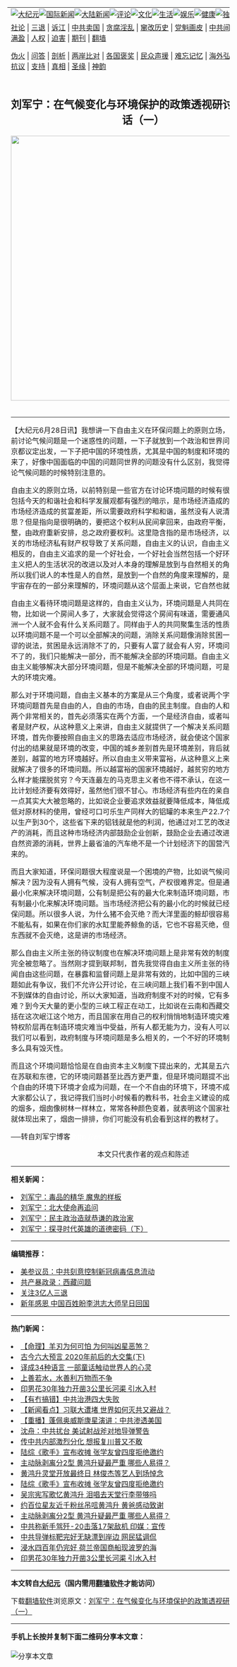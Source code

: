 <a name="1" id="1" target="_blank"></a><span id="1"></span>
<table align=center border="0"><tr><td colspan="2" VALIGN=TOP><a href="https://github.com/agekkc323/djy/blob/master/gb/nsc413.md#1"><img src="https://raw.githubusercontent.com/agekkc323/www/master/t/djy/1.jpg" title="大纪元"></a><a href="https://github.com/agekkc323/djy/blob/master/gb/n24hr.md#1"><img src="https://raw.githubusercontent.com/agekkc323/www/master/t/djy/3.jpg" title="国际新闻"></a><a href="https://github.com/agekkc323/djy/blob/master/gb/nsc413.md#1"><img src="https://raw.githubusercontent.com/agekkc323/www/master/t/djy/4.jpg" title="大陆新闻"></a><a href="https://github.com/agekkc323/djy/blob/master/gb/news392.md#1"><img src="https://raw.githubusercontent.com/agekkc323/www/master/t/djy/5.jpg" title="评论"></a><a href="https://github.com/agekkc323/djy/blob/master/gb/news2007.md#1"><img src="https://raw.githubusercontent.com/agekkc323/www/master/t/djy/6.jpg" title="文化"></a><a href="https://github.com/agekkc323/djy/blob/master/gb/news2008.md#1"><img src="https://raw.githubusercontent.com/agekkc323/www/master/t/djy/7.jpg" title="生活"></a><a href="https://github.com/agekkc323/djy/blob/master/gb/ncyule.md#1"><img src="https://raw.githubusercontent.com/agekkc323/www/master/t/djy/8.jpg" title="娱乐"></a><a href="https://github.com/agekkc323/djy/blob/master/gb/nsc1002.md#1"><img src="https://raw.githubusercontent.com/agekkc323/www/master/t/djy/9.jpg" title="健康"><a href="https://github.com/agekkc323/djy/blob/master/gb/nf6092.md#1"><img src="https://raw.githubusercontent.com/agekkc323/www/master/t/djy/10a.jpg" title="独家"></a><a href="https://github.com/agekkc323/djy/blob/master/gb/nf4514.md#1"><img src="https://raw.githubusercontent.com/agekkc323/www/master/t/djy/12a.jpg" title="头条"></a></td></tr>
<tr><td colspan="2" VALIGN=TOP><a target="_blank" href="https://github.com/agekkc323/djy/blob/master/gb/9p.md#1">社论</a> | <a target="_blank" href="https://github.com/agekkc323/djy/blob/master/gb/nf5657.md#1">三退</a> | <a target="_blank" href="https://github.com/agekkc323/djy/blob/master/gb/nf6124.md#1">诉江</a> | <a target="_blank" href="https://github.com/agekkc323/djy/blob/master/gb/nf1176117.md#1">中共卖国</a> | <a target="_blank" href="https://github.com/agekkc323/djy/blob/master/gb/nf5773.md#1">贪腐淫乱</a> | <a target="_blank" href="https://github.com/agekkc323/djy/blob/master/gb/nf1176115.md#1">窜改历史</a> | <a target="_blank" href="https://github.com/agekkc323/djy/blob/master/gb/nf1176107.md#1">党魁画皮</a> | <a target="_blank" href="https://github.com/agekkc323/djy/blob/master/gb/nf1320400.md#1">中共间谍</a> | <a target="_blank" href="https://github.com/agekkc323/djy/blob/master/gb/nf1176114.md#1">破坏传统</a> | <a target="_blank" href="https://github.com/agekkc323/ntdtv/blob/master/gb/prog447_1.md#1">恶贯满盈</a> | <a target="_blank" href="https://github.com/agekkc323/djy/blob/master/gb/ncid278.md#1">人权</a> | <a target="_blank" href="https://github.com/agekkc323/djy/blob/master/gb/nf1176111.md#1">迫害</a> | <a target="_blank" href="https://gitlab.com/szzdlab/mh-qikan/blob/master/README.md#1">期刊</a> | <a target="_blank" href="https://github.com/agekkc323/www/blob/master/README.md?zsrh#8">翻墙</a></p><p><a target="_blank" href="https://github.com/agekkc323/djy/blob/master/gb/nf5562.md#1">伪火</a> | <a target="_blank" href="https://github.com/agekkc323/djy/blob/master/gb/nf4378.md#1">问答</a> | <a target="_blank" href="https://github.com/agekkc323/djy/blob/master/gb/nf5792.md#1">剖析</a> | <a target="_blank" href="https://github.com/agekkc323/djy/blob/master/gb/nf5735.md#1">两岸比对</a> | <a target="_blank" href="https://github.com/agekkc323/djy/blob/master/gb/nf6119.md#1">各国褒奖</a> | <a target="_blank" href="https://github.com/agekkc323/djy/blob/master/gb/nf6120.md#1">民众声援</a> | <a target="_blank" href="https://github.com/agekkc323/djy/blob/master/gb/nf1188594.md#1">难忘记忆</a> | <a target="_blank" href="https://github.com/agekkc323/djy/blob/master/gb/nf3180.md#1">海外弘传</a> | <a target="_blank" href="https://github.com/agekkc323/djy/blob/master/gb/nf5410.md#1">万人上访</a> | <a target="_blank" href="https://github.com/agekkc323/ntdtv/blob/master/gb/prog1530_1.md#1">和平抗议</a> | <a target="_blank" href="https://github.com/agekkc323/djy/blob/master/gb/nf4386.md#1">支持</a> | <a target="_blank" href="https://github.com/agekkc323/djy/blob/master/gb/nf4389.md#1">真相</a> | <a target="_blank" href="https://github.com/agekkc323/djy/blob/master/gb/nf5790.md#1">圣缘</a> | <a target="_blank" href="https://github.com/agekkc323/djy/blob/master/gb/nf4786.md#1">神韵</a></td></tr>
<tr><td VALIGN=TOP width="626"><h2 align=center>刘军宁：在气候变化与环境保护的政策透视研讨会上的讲话（一）</h2>
<img width="600" src="https://i.epochtimes.com/assets/uploads/2020/09/ebf2b7565317c720e8d88e41e1114d33-320x200.jpg" />
<h6></h6>
<hr>
	<p>【大纪元6月28日讯】我想讲一下自由主义在环保问题上的原则立场，我想在中国目前讨论气候问题是一个迷惑性的问题，一下子就放到一个政治和世界问题上讨论，从京都议定出发，一下子把中国的环境性质，尤其是中国的制度和环境的关系都掩盖起来了，好像中国面临的中国的问题同世界的问题没有什么区别，我觉得这个是我们讨论气候问题的时候特别注意的。</p>
<p>自由主义的原则立场，以前特别是一些官方在讨论环境问题的时候有很强烈的暗示，包括今天的和谐社会和科学发展观都有强烈的暗示，是市场经济造成的关系问题，是市场经济造成的贫富差距，所以需要政府科学和和谐，虽然没有人说清楚是什么意思？但是指向是很明确的，要把这个权利从民间拿回来，由政府平衡，由政府重新调整，由政府重新安排，总之政府要权利。这里隐含指的是市场经济，以新自由主义相关的市场经济私有财产权导致了关系问题，自由主义的认识，自由主义的看法恰恰是相反的，自由主义追求的是一个好社会，一个好社会当然包括一个好环境，而且自由主义把人的生活状况的改进以及对人本身的理解是放到与自然相关的角度来理解的，所以我们说人的本性是人的自然，是放到一个自然的角度来理解的，是把人作为整个宇宙存在的一部分来理解的，环境问题从这个层面上来说，它自然也就出现了。</p>
<p>自由主义看待环境问题是这样的，自由主义认为，环境问题是人共同在一起生活的产物，比如说一个房间人多了，大家就会觉得这个房间有味道，需要通风，如果一个大洲一个人就不会有什么关系问题了。同样由于人的共同聚集生活的性质不能改变，所以环境问题不是一个可以全部解决的问题，消除关系问题像消除贫困一样，是一个荒谬的说法，贫困是永远消除不了的，只要有人富了就会有人穷，环境问题是永远解决不了的，我们只能解决一部分，而不能解决全部的环境问题。自由主义的看法是，自由主义能够解决大部分环境问题，但是不能解决全部的环境问题，可是专制却制造更大的环境灾难。</p>
<p>那么对于环境问题，自由主义基本的方案是从三个角度，或者说两个字—自由。解决环境问题首先是自由的人，自由的市场，自由的民主制度。自由的人和自由的市场这两个非常相关的，首先必须落实在两个方面，一个是经济自由，或者叫契约自由，或者是财产权，从这种意义上来讲，自由主义就提供了一个解决关系问题非常好的制度环境，首先你要按照自由主义的思路去适应市场经济，就会使这个国家迅速的富裕，付出的结果就是环境的改变，中国的城乡差别首先是环境差别，背后就是富裕程度的差别，越富的地方环境越好。所以自由主义带来富裕，从这种意义上来讲，自由主义就解决了很多的环境问题。所以越富裕的国家环境越好，越贫穷的地方环境越差。怎么样才能摆脱贫穷？今天连最左的马克思主义者也不得不承认，在这一方面市场经济比计划经济要有效得好，虽然他们很不甘心。市场经济有些内在的亲自然的倾向，这一点其实大大被忽略的，比如说企业要追求效益就要降低成本，降低成本就意味着降低对原材料的使用，曾经可口可乐生产同样大的铝罐的本来生产22.7个铝罐子现在可以生产到30个，这些省下来的铝钱就是他的利润，他通过对工艺的改进，减少了对矿产的消耗，而且这种市场经济内部鼓励企业创新，鼓励企业去通过改进技术来降低对自然资源的消耗，世界上最省油的汽车绝不是一个计划经济下的国营汽车工厂制造出来的。</p>
<p>而且大家知道，环保问题很大程度说是一个困境的产物，比如说气候问题为什么很难解决？因为没有人拥有气候，没有人拥有空气，产权很难界定。但是通过把公有物质最小化来解决环境问题，公有制是把公有的最大化来制造环境问题，市场经济是把公有制最小化来解决环境问题。当市场经济把公有的最小化的时候就已经解决了这个环保问题。所以很多人说，为什么猪不会灭绝？而大洋里面的鲸却很容易灭绝？因为鲸不能私有，如果在你们家的水缸里能养鲸鱼的话，它也不容易灭绝，但凡被私有化的东西就不会灭绝，这是讲的市场经济。</p>
<p>那么自由主义所主张的待议制度也在解决环境问题上是非常有效的制度安排，这一点完全被忽略了。当然刚才提到联邦制，首先我觉得自由主义所主张的待论制度，像新闻自由这些问题，在暴露和监督问题上是非常有效的，比如中国的三峡问题，三峡问题如此有争议，我们不允许公开讨论，在三峡问题上我们看不到中国人大的存在，看不到媒体的自由讨论，所以大家知道，当政府制度不对的时候，它有多大的环境灾难？到今天大量的更小型的三峡工程正在动工，比如说在云南和西藏交界的地方，包括在这次岷江这个地方，而且国家在用自己的权利悄悄地制造环境灾难，里面的那些特权阶层再在制造环境灾难当中受益，所有人都无能为力，没有人可以说什么。所以我们可以看到，政府制度与环境问题是多么相关的，一个不好的环境制度在关系上是多么具有毁灭性。</p>
<p>而且这个环境问题恰恰是在自由资本主义制度下提出来的，尤其是五六十年代，当时在苏联和东德，它的环境问题甚至比西方更严重，但是环境问题提不出来，恰恰在一个自由的环境下环境才会成为问题，在一个不自由的环境下，环境不成为问题。今天大家都公认了，我记得我们当时小时候看的教科书，社会主义建设的成就就是烟囱冒的烟多，烟囱像树林一样林立，常常各种颜色变着，就表明这个国家社会主义优越性就体现出来了，烟囱一排排，你们可能没有机会看到这样的教材了。</p>
<p>──转自<ahref="https://github.com/agekkc323/djy/blob/master/gb/tag/%E5%88%98%E5%86%9B%E5%AE%81.md#1">刘军宁</a>博客<font color=#ffffff>(http://www.dajiyuan.com)</font><br /><center><font class=GY13>本文只代表作者的观点和陈述</font></center></p>
	
<hr>


<strong>相关新闻：</strong>
<li><a href="https://github.com/agekkc323/djy/blob/master/gb/8/3/18/n2049274.md#1">刘军宁：毒品的精华  魔鬼的样板</a></li>
<li><a href="https://github.com/agekkc323/djy/blob/master/gb/8/3/24/n2056835.md#1">刘军宁：北大使命再追问</a></li>
<li><a href="https://github.com/agekkc323/djy/blob/master/gb/8/4/2/n2067662.md#1">刘军宁：民主政治造就恭谦的政治家</a></li>
<li><a href="https://github.com/agekkc323/djy/blob/master/gb/8/4/3/n2068892.md#1">刘军宁：探寻时代英雄的道德密码（下）</a></li>
<hr>


<strong>编辑推荐：</strong>
<li><a href="https://github.com/onzhi266/djy/blob/master/gb/20/2/22/n11887949.md#1">美参议员：中共刻意控制新冠病毒信息流动</a></li>
<li><a href="https://github.com/tsiac2612/djy/blob/master/gb/19/8/22/n11470069.md#1" target="_blank">共产暴政录：西藏问题</a></li><li><a href="https://github.com/agekkc323/djy/blob/master/gb/18/5/10/n10381511.md?dfh#1" target="_blank">关注3亿人三退</a></li><li><a href="https://github.com/tsiac2612/djy/blob/master/gb/19/1/2/n10948448.md#1" target="_blank">新年感恩 中国百姓盼李洪志大师早日回国</a></li>
<hr>

<strong>热门新闻：</strong>
<li><a href="https://github.com/botcsg3455/djy/blob/master/gb/20/9/13/n12400103.md#1">【命理】羊刃为何可怕 为何叫凶星恶煞？</a></li>
<li><a href="https://github.com/botcsg3455/djy/blob/master/gb/20/9/13/n12399903.md#1">古今六大预言 2020年前后的大交集(下)</a></li>
<li><a href="https://github.com/botcsg3455/djy/blob/master/gb/20/9/20/n12416763.md#1">译成34种语言 一部童话触动世界人的心灵</a></li>
<li><a href="https://github.com/botcsg3455/djy/blob/master/gb/20/9/18/n12412674.md#1">上善若水，水善利万物而不争</a></li>
<li><a href="https://github.com/botcsg3455/djy/blob/master/gb/20/9/21/n12419416.md#1">印男花30年独力开凿3公里长河渠 引水入村</a></li>
<li><a href="https://github.com/botcsg3455/djy/blob/master/gb/20/9/23/n12425605.md#1">【有冇搞错】中共治港四大失败</a></li>
<li><a href="https://github.com/botcsg3455/djy/blob/master/gb/20/9/23/n12425452.md#1">【新闻看点】习联大遭堵 世界如何灭共又避战？</a></li>
<li><a href="https://github.com/botcsg3455/djy/blob/master/gb/20/9/22/n12421353.md#1">【重播】蓬佩奥威斯康星演讲：中共渗透美国</a></li>
<li><a href="https://github.com/botcsg3455/djy/blob/master/gb/20/9/22/n12420913.md#1">沈舟：中共扰台 美试射战斧对地导弹警告</a></li>
<li><a href="https://github.com/botcsg3455/djy/blob/master/gb/20/9/22/n12421898.md#1">传中共内部激烈分化 想报复川普又不敢</a></li>
<li><a href="https://github.com/botcsg3455/djy/blob/master/gb/20/9/22/n12422727.md#1">陆综《歌手》宣布收摊 张学友曾四度拒绝邀约</a></li>
<li><a href="https://github.com/botcsg3455/djy/blob/master/gb/20/9/21/n12420221.md#1">主动脉剥离分2型 黄鸿升疑最严重 哪些人易得？</a></li>
<li><a href="https://github.com/botcsg3455/djy/blob/master/gb/20/9/21/n12419241.md#1">黄鸿升灵堂开放最终日 林俊杰等艺人到场悼念</a></li>
<li><a href="https://github.com/botcsg3455/djy/blob/master/gb/20/9/22/n12422727.md#1">陆综《歌手》宣布收摊 张学友曾四度拒绝邀约</a></li>
<li><a href="https://github.com/botcsg3455/djy/blob/master/gb/20/9/21/n12419394.md#1">吴宗宪写歌忆黄鸿升 泪唱去天堂行李带够吗</a></li>
<li><a href="https://github.com/botcsg3455/djy/blob/master/gb/20/9/22/n12421890.md#1">约百位星友近千粉丝吊唁黄鸿升 黄爸感动致谢</a></li>
<li><a href="https://github.com/botcsg3455/djy/blob/master/gb/20/9/21/n12420221.md#1">主动脉剥离分2型 黄鸿升疑最严重 哪些人易得？</a></li>
<li><a href="https://github.com/botcsg3455/djy/blob/master/gb/20/9/21/n12419160.md#1">中共称新手驾歼-20击落17架敌机 印媒：宣传</a></li>
<li><a href="https://github.com/botcsg3455/djy/blob/master/gb/20/9/22/n12421552.md#1">中共导弹标靶完好无缺漂到岸边 网民猛调侃</a></li>
<li><a href="https://github.com/botcsg3455/djy/blob/master/gb/20/9/21/n12419059.md#1">浸水四百年仍完好 荷兰帝国商船现波罗的海</a></li>
<li><a href="https://github.com/botcsg3455/djy/blob/master/gb/20/9/21/n12419416.md#1">印男花30年独力开凿3公里长河渠 引水入村</a></li>
<hr>

<strong>本文转自<a href="https://www.epochtimes.com">大纪元</a>（国内需用<a href="https://github.com/agekkc323/www/blob/master/README.md#8">翻墙软件</a>才能访问）</strong><p>下载<a href="https://github.com/agekkc323/www/blob/master/README.md#8">翻墙软件</a>浏览原文：<a href="https://www.epochtimes.com/gb/8/6/28/n2172118.htm">刘军宁：在气候变化与环境保护的政策透视研讨会上的讲话（一）</a></p><hr>

<strong>手机上长按并复制下面二维码分享本文章：</strong><br><br><img src="https://chart.apis.google.com/chart?cht=qr&chs=240x240&choe=UTF-8&chld=M|2&chl=https://github.com/agekkc323/djy/blob/master/gb/8/6/28/n2172118.md%231" title="分享本文章"></td><td VALIGN=TOP><a href="https://github.com/agekkc323/djy/blob/master/gb/16/1/21/n4622075.md?dfh#1" target="_blank"><img src="https://raw.githubusercontent.com/agekkc323/djy/master/gb/300/wei-f1.jpg" title="中共的伪火骗局"  alt="中共的伪火骗局"></a><br><a href="https://github.com/agekkc323/www/blob/master/README.md?dfh#9" target="_blank"><img src="https://raw.githubusercontent.com/agekkc323/djy/master/gb/300/yong-h.jpg" title="永恒的见证"  alt="永恒的见证"></a><br><a href="https://github.com/agekkc323/djy/blob/master/gb/13/9/29/n3974789.md?dfh#1" target="_blank"><img src="https://raw.githubusercontent.com/agekkc323/djy/master/gb/300/shang-lnz.jpg" title="善良女子被中共投男牢"  alt="善良女子被中共投男牢"></a><br><a href="https://github.com/agekkc323/djy/blob/master/gb/16/3/16/n4663449.md?dfh#1" target="_blank"><img src="https://raw.githubusercontent.com/agekkc323/djy/master/gb/300/huo-z3.jpg" title="警卫目击活摘器官"  alt="警卫目击活摘器官"></a><br><a href="https://github.com/agekkc323/djy/blob/master/gb/16/8/7/n8177641.md?dfh#1" target="_blank"><img src="https://raw.githubusercontent.com/agekkc323/djy/master/gb/300/huo-z4.jpg" title="证人描述活摘恐怖"  alt="证人描述活摘恐怖"></a><br><a href="https://github.com/agekkc323/djy/blob/master/gb/10/4/19/n2881569.md?dfh#1" target="_blank"><img src="https://raw.githubusercontent.com/agekkc323/djy/master/gb/300/huo-z1.jpg" title="揭开活摘器官黑幕"  alt="揭开活摘器官黑幕"></a><br><a href="https://github.com/agekkc323/djy/blob/master/gb/10/11/7/n3077476.md?dfh#1" target="_blank"><img src="https://raw.githubusercontent.com/agekkc323/djy/master/gb/300/ma-ks.jpg" title="马克思的成魔之路"  alt="马克思的成魔之路"></a><br><a href="https://github.com/agekkc323/djy/blob/master/gb/14/6/9/n4173977.md?dfh#1" target="_blank"><img src="https://raw.githubusercontent.com/agekkc323/djy/master/gb/300/chang-zs.jpg" title="藏字石 蕴天机"  alt="藏字石 蕴天机"></a><br><a href="https://github.com/agekkc323/djy/blob/master/gb/18/5/10/n10381511.md?dfh#1" target="_blank"><img src="https://raw.githubusercontent.com/agekkc323/djy/master/gb/300/st1.jpg" title="关注3亿人三退"  alt="关注3亿人三退"></a><br><a href="https://github.com/agekkc323/djy/blob/master/gb/18/3/21/n10237682.md?dfh#1" target="_blank"><img src="https://raw.githubusercontent.com/agekkc323/djy/master/gb/300/jie-t.jpg" title="解体中共复兴中华"  alt="解体中共复兴中华"></a><br><a href="https://github.com/agekkc323/djy/blob/master/gb/9/2/9/n2422991.md?dfh#1" target="_blank"><img src="https://raw.githubusercontent.com/agekkc323/djy/master/gb/300/gao-zs.jpg" title="中共迫害良心律师"  alt="中共迫害良心律师"></a><br><a href="https://github.com/agekkc323/djy/blob/master/gb/18/12/9/n10900044.md?dfh#1" target="_blank"><img src="https://raw.githubusercontent.com/agekkc323/djy/master/gb/300/sj1.jpg" title="303万人举报江泽民"  alt="303万人举报江泽民"></a><br><a href="https://github.com/agekkc323/djy/blob/master/gb/18/8/28/n10672014.md?dfh#1" target="_blank"><img src="https://raw.githubusercontent.com/agekkc323/djy/master/gb/300/sj2.jpg" title="这些官员为何起诉江泽民"  alt="这些官员为何起诉江泽民"></a><br><a href="https://github.com/agekkc323/djy/blob/master/gb/8/12/18/n2367165.md?dfh#1" target="_blank"><img src="https://raw.githubusercontent.com/agekkc323/djy/master/gb/300/liangan.jpg" title="海峡两岸的强烈对比"  alt="海峡两岸的强烈对比"></a><br><a href="https://github.com/agekkc323/djy/blob/master/gb/15/12/10/n4593139.md?dfh#1" target="_blank"><img src="https://raw.githubusercontent.com/agekkc323/djy/master/gb/300/jia-ndzl.jpg" title="加拿大总理的贺信"  alt="加拿大总理的贺信"></a><br><a href="https://github.com/agekkc323/djy/blob/master/gb/11/6/17/n3289382.md?dfh#1" target="_blank"><img src="https://raw.githubusercontent.com/agekkc323/djy/master/gb/300/xiao-wd.jpg" title="探寻真相兼听则明"  alt="探寻真相兼听则明"></a><br><a href="https://github.com/agekkc323/djy/blob/master/gb/18/10/27/n10812623.md?dfh#1" target="_blank"><img src="https://raw.githubusercontent.com/agekkc323/djy/master/gb/300/yindu.jpg" title="印度媒体报道东方"  alt="印度媒体报道东方"></a><br><a href="https://github.com/agekkc323/djy/blob/master/gb/18/6/9/n10469652.md?dfh#1" target="_blank"><img src="https://raw.githubusercontent.com/agekkc323/djy/master/gb/300/xie-j.jpg" title="不一样的海外校园"  alt="不一样的海外校园"></a><br><a href="https://github.com/agekkc323/djy/blob/master/gb/7/4/5/n1669415.md?dfh#1" target="_blank"><img src="https://raw.githubusercontent.com/agekkc323/djy/master/gb/300/li-up.jpg" title="从大师到徒弟的传奇"  alt="从大师到徒弟的传奇"></a><br><a href="https://github.com/agekkc323/djy/blob/master/gb/17/5/26/n9191512.md?dfh#1" target="_blank"><img src="https://raw.githubusercontent.com/agekkc323/djy/master/gb/300/zfl2.jpg" title="亿万人与东方一本奇书"  alt="亿万人与东方一本奇书"></a><br><a href="https://github.com/agekkc323/djy/blob/master/gb/13/11/27/n4020290.md?dfh#1" target="_blank"><img src="https://raw.githubusercontent.com/agekkc323/djy/master/gb/300/zhen-h.jpg" title="大陆见不到的震撼场面"  alt="大陆见不到的震撼场面"></a><br><a href="https://github.com/agekkc323/djy/blob/master/gb/15/7/17/n4482910.md?dfh#1" target="_blank"><img src="https://raw.githubusercontent.com/agekkc323/djy/master/gb/300/dalu-sk.jpg" title="人心向善 大陆当初盛况"  alt="人心向善 大陆当初盛况"></a><br><a href="https://github.com/agekkc323/djy/blob/master/gb/19/1/5/n10955468.md?dfh#1" target="_blank"><img src="https://raw.githubusercontent.com/agekkc323/djy/master/gb/300/zfl1.jpg" title="追寻真理 这书讲什么"  alt="追寻真理 这书讲什么"></a><br><a href="https://github.com/agekkc323/www/blob/master/README.md?dfh#1" target="_blank"><img src="https://raw.githubusercontent.com/agekkc323/djy/master/gb/300/fq1.jpg" title="下载免费翻墙软件"  alt="下载免费翻墙软件"></a><br></td></tr></table>
